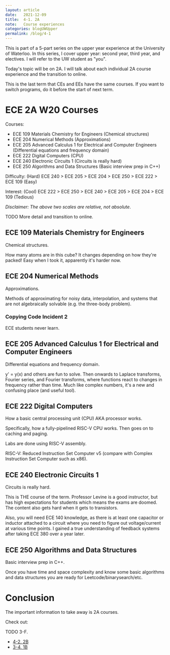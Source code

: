 ```yaml
---
layout: article
date:   2021-12-09
title:  4-1. 2A
note:   Course experiences
categories: blogUWUpper
permalink: /blog/4-1
---
```

This is part of a 5-part series on the upper year experience at the University of Waterloo. In this series, I cover upper year: second year, third year, and electives. I will refer to the UW student as "you".

Today's topic will be on 2A. I will talk about each individual 2A course experience and the transition to online.

This is the last term that CEs and EEs have the same courses. If you want to switch programs, do it before the start of next term.

# ECE 2A W20 Courses

Courses:

* ECE 109 Materials Chemistry for Engineers (Chemical structures)
* ECE 204 Numerical Methods (Approximations)
* ECE 205 Advanced Calculus 1 for Electrical and Computer Engineers (Differential equations and frequency domain)
* ECE 222 Digital Computers (CPU)
* ECE 240 Electronic Circuits 1 (Circuits is really hard)
* ECE 250 Algorithms and Data Structures (Basic interview prep in C++)

Difficulty: (Hard) ECE 240 > ECE 205 > ECE 204 > ECE 250 > ECE 222 > ECE 109 (Easy)

Interest: (Cool) ECE 222 > ECE 250 > ECE 240 > ECE 205 > ECE 204 > ECE 109 (Tedious)

*Disclaimer: The above two scales are relative, not absolute*.

TODO More detail and transition to online.

## ECE 109 Materials Chemistry for Engineers

Chemical structures.

How many atoms are in this cube? It changes depending on how they're packed! Easy when I took it, apparently it's harder now.

## ECE 204 Numerical Methods

Approximations.

Methods of approximating for noisy data, interpolation, and systems that are not algebraically solvable (e.g. the three-body problem).

### Copying Code Incident 2

ECE students never learn.

## ECE 205 Advanced Calculus 1 for Electrical and Computer Engineers

Differential equations and frequency domain.

y' = y(x) and others are fun to solve. Then onwards to Laplace transforms, Fourier series, and Fourier transforms, where functions react to changes in frequency rather than time. Much like complex numbers, it's a new and confusing place (and useful tool).

## ECE 222 Digital Computers

How a basic central processing unit (CPU) AKA processor works.

Specifically, how a fully-pipelined RISC-V CPU works. Then goes on to caching and paging.

Labs are done using RISC-V assembly.

RISC-V: Reduced Instruction Set Computer v5 (compare with Complex Instruction Set Computer such as x86).

## ECE 240 Electronic Circuits 1

Circuits is really hard.

This is THE course of the term. Professor Levine is a good instructor, but has high expectations for students which means the exams are doomed. The content also gets hard when it gets to transistors.

Also, you will need ECE 140 knowledge, as there is at least one capacitor or inductor attached to a circuit where you need to figure out voltage/current at various time points. I gained a true understanding of feedback systems after taking ECE 380 over a year later.

## ECE 250 Algorithms and Data Structures

Basic interview prep in C++.

Once you have time and space complexity and know some basic algorithms and data structures you are ready for Leetcode/binarysearch/etc.

# Conclusion

The important information to take away is 2A courses.

Check out:

TODO 3-F.

* [4-2. 2B](/blog/4-2)
* [3-4. 1B](/blog/3-4)
